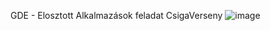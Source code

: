 GDE - Elosztott Alkalmazások feladat
CsigaVerseny
![image](https://github.com/vekonyat/Csigaverseny/assets/59034700/4fd83980-b224-44fd-9538-a790a69e9d03)
